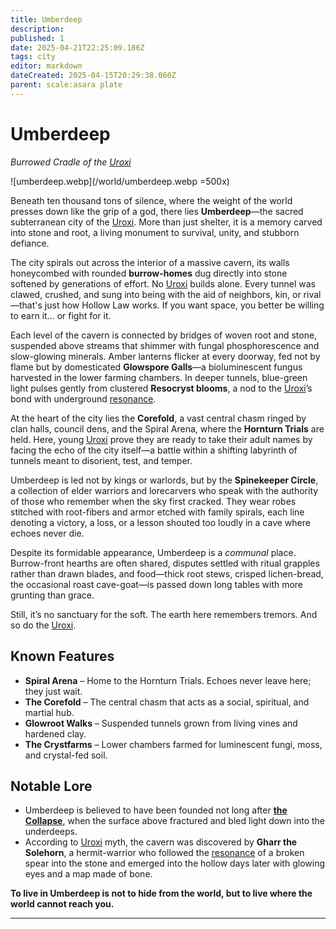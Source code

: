 ```yaml
---
title: Umberdeep
description: 
published: 1
date: 2025-04-21T22:25:09.186Z
tags: city
editor: markdown
dateCreated: 2025-04-15T20:29:38.060Z
parent: scale:asara plate
---
```


# Umberdeep
*Burrowed Cradle of the [Uroxi](/being/species/uroxi.md)*

![umberdeep.webp](/world/umberdeep.webp =500x)

Beneath ten thousand tons of silence, where the weight of the world presses down like the grip of a god, there lies **Umberdeep**—the sacred subterranean city of the [Uroxi](/being/species/uroxi.md). More than just shelter, it is a memory carved into stone and root, a living monument to survival, unity, and stubborn defiance.

The city spirals out across the interior of a massive cavern, its walls honeycombed with rounded **burrow-homes** dug directly into stone softened by generations of effort. No [Uroxi](/being/species/uroxi.md) builds alone. Every tunnel was clawed, crushed, and sung into being with the aid of neighbors, kin, or rival—that's just how Hollow Law works. If you want space, you better be willing to earn it... or fight for it.

Each level of the cavern is connected by bridges of woven root and stone, suspended above streams that shimmer with fungal phosphorescence and slow-glowing minerals. Amber lanterns flicker at every doorway, fed not by flame but by domesticated **Glowspore Galls**—a bioluminescent fungus harvested in the lower farming chambers. In deeper tunnels, blue-green light pulses gently from clustered **Resocryst blooms**, a nod to the [Uroxi](/being/species/uroxi.md)’s bond with underground [resonance](/structure/mechanic/resonance.md).

At the heart of the city lies the **Corefold**, a vast central chasm ringed by clan halls, council dens, and the Spiral Arena, where the **Hornturn Trials** are held. Here, young [Uroxi](/being/species/uroxi.md) prove they are ready to take their adult names by facing the echo of the city itself—a battle within a shifting labyrinth of tunnels meant to disorient, test, and temper.

Umberdeep is led not by kings or warlords, but by the **Spinekeeper Circle**, a collection of elder warriors and lorecarvers who speak with the authority of those who remember when the sky first cracked. They wear robes stitched with root-fibers and armor etched with family spirals, each line denoting a victory, a loss, or a lesson shouted too loudly in a cave where echoes never die.

Despite its formidable appearance, Umberdeep is a *communal* place. Burrow-front hearths are often shared, disputes settled with ritual grapples rather than drawn blades, and food—thick root stews, crisped lichen-bread, the occasional roast cave-goat—is passed down long tables with more grunting than grace.

Still, it’s no sanctuary for the soft. The earth here remembers tremors. And so do the [Uroxi](/being/species/uroxi.md).

## Known Features

- **Spiral Arena** – Home to the Hornturn Trials. Echoes never leave here; they just wait.
- **The Corefold** – The central chasm that acts as a social, spiritual, and martial hub.
- **Glowroot Walks** – Suspended tunnels grown from living vines and hardened clay.
- **The Crystfarms** – Lower chambers farmed for luminescent fungi, moss, and crystal-fed soil.

## Notable Lore

- Umberdeep is believed to have been founded not long after **[the Collapse](/structure/chronological/event/the-collapse.md)**, when the surface above fractured and bled light down into the underdeeps.
- According to [Uroxi](/being/species/uroxi.md) myth, the cavern was discovered by **Gharr the Solehorn**, a hermit-warrior who followed the [resonance](/structure/mechanic/resonance.md) of a broken spear into the stone and emerged into the hollow days later with glowing eyes and a map made of bone.

**To live in Umberdeep is not to hide from the world, but to live where the world cannot reach you.**

---
